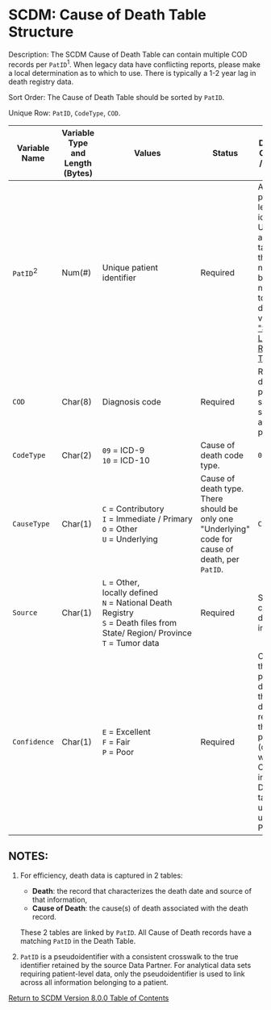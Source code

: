# SCDM: Cause of Death Table Structure

Description: The SCDM Cause of Death Table can contain multiple COD records per `PatID`<sup>1</sup>. When legacy data have conflicting reports, please make a local determination as to which to use. There is typically a 1-2 year lag in death registry data.

Sort Order: The Cause of Death Table should be sorted by `PatID`.

Unique Row: `PatID`, `CodeType`, `COD`.

| Variable Name | Variable Type and Length (Bytes) | Values | Status | Definition / Comments / Guideline | Example |
| --- | --- | --- | --- | --- |--- |
| `PatID`<sup>2</sup> | Num(#) | Unique patient identifier | Required | Arbitrary person-level identifier. Used to link across tables. Use the fewest number of bytes necessary to hold all distinct values; see ["SAS Lengths" Reference Table](SCDM_v8.0.0_reference_tables_v1.0.0). | `123456789` |
| `COD` | Char(8) | Diagnosis code | Required | Remove decimal points, site specific suffixes and prefixes. | `J180` |
| `CodeType` | Char(2) | `09` = ICD&#45;9<br>`10` = ICD&#45;10 | Cause of death code type. | `09` |
| `CauseType` | Char(1) | `C` = Contributory<br>`I` = Immediate / Primary<br>`O` = Other<br>`U` = Underlying | Cause of death type. There should be only one "Underlying" code for cause of death, per `PatID`. | `C` |
| `Source` | Char(1) | `L` = Other, locally defined<br> `N` = National Death  Registry<br> `S` = Death files from State/ Region/ Province<br> `T` = Tumor data | Required | Source of cause of death information. | `S` |
| `Confidence` | Char(1) | `E` = Excellent<br> `F` = Fair<br> `P` = Poor |Required | Confidence that the patient drawn from the Source data represents the actual patient (contrasts with Confidence in the Death table).  If uncertain, use `P` = Poor. | `E` |

## NOTES:

1. For efficiency, death data is captured in 2 tables:
    - **Death**: the record that characterizes the death date and source of that information,
    - **Cause of Death**: the cause(s) of death associated with the death record.

    These 2 tables are linked by `PatID`. All Cause of Death records have a matching `PatID` in the Death Table.

2. `PatID` is a pseudoidentifier with a consistent crosswalk to the true identifier retained by the source Data Partner. For analytical data sets requiring patient-level data, only the pseudoidentifier is used to link across all information belonging to a patient.

[Return to SCDM Version 8.0.0 Table of Contents](800_00FM_atoc_scdm.md)
